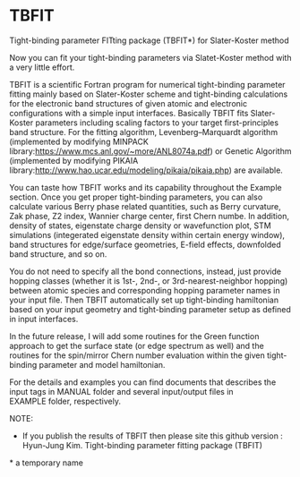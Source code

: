 # TBFIT
Tight-binding parameter FITting package (TBFIT*) for Slater-Koster method

Now you can fit your tight-binding parameters via Slatet-Koster method with a very little effort.

TBFIT is a scientific Fortran program for numerical tight-binding parameter fitting mainly based on Slater-Koster scheme and tight-binding calculations for the electronic band structures of given atomic and electronic configurations with a simple input interfaces. Basically TBFIT fits Slater-Koster parameters including scaling factors to your target first-principles band structure. For the fitting algorithm, Levenberg–Marquardt algorithm (implemented by modifying MINPACK library:https://www.mcs.anl.gov/~more/ANL8074a.pdf) or Genetic Algorithm (implemented by modifying PIKAIA library:http://www.hao.ucar.edu/modeling/pikaia/pikaia.php) are available.


You can taste how TBFIT works and its capability throughout the Example section. Once you get proper tight-binding parameters, you can also calculate various Berry phase related quantities, such as Berry curvature, Zak phase, Z2 index, Wannier charge center, first Chern numbe. In addition, density of states, eigenstate charge density or wavefunction plot, STM simulations (integerated eigenstate density within certain energy window), band structures for edge/surface geometries, E-field effects, downfolded band structure, and so on.

You do not need to specify all the bond connections, instead, just provide hopping classes (whether it is 1st-, 2nd-, or 3rd-nearest-neighbor hopping) between atomic species and corresponding hopping parameter names in your input file. Then TBFIT automatically set up tight-binding hamiltonian based on your input geometry and tight-binding parameter setup as defined in input interfaces.

In the future release, I will add some routines for the Green function approach to get the surface state (or edge spectrum as well) and the routines for the spin/mirror Chern number evaluation within the given tight-binding parameter and model hamiltonian.

For the details and examples you can find documents that describes the input tags in MANUAL folder and several input/output files in EXAMPLE folder, respectively.

NOTE: 
* If you publish the results of TBFIT then please site this github version : 
  Hyun-Jung Kim. Tight-binding parameter fitting package (TBFIT)

\* a temporary name

